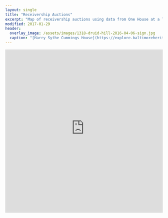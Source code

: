 ```yaml
---
layout: single
title: "Receivership Auctions"
excerpt: "Map of receivership auctions using data from One House at a Time."
modified: 2017-01-29
header:
  overlay_image: /assets/images/1318-druid-hill-2016-04-06-sign.jpg
  caption: "[Harry Sythe Cummings House](https://explore.baltimoreheritage.org/items/show/528), 1318 Druid Hill Avenue. Photograph by Eli Pousson, 2016 April 6."
---
```


<div class="full">
<iframe width="100%" height="520" frameborder="0" src="https://baltimoreheritage.carto.com/builder/2d2eedde-90eb-11e6-9e1f-0ecd1babdde5/embed" allowfullscreen webkitallowfullscreen mozallowfullscreen oallowfullscreen msallowfullscreen></iframe>
</div>
